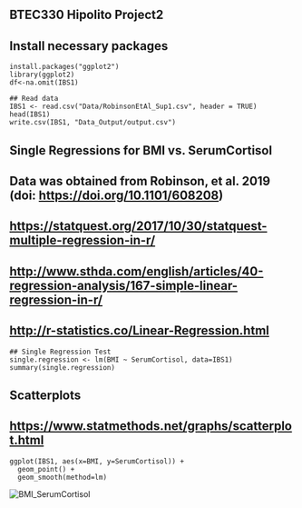 ## BTEC330 Hipolito Project2

## Install necessary packages
```
install.packages("ggplot2")
library(ggplot2)
df<-na.omit(IBS1)

## Read data
IBS1 <- read.csv("Data/RobinsonEtAl_Sup1.csv", header = TRUE)
head(IBS1)
write.csv(IBS1, "Data_Output/output.csv")
```

##  Single Regressions for BMI vs. SerumCortisol
##  Data was obtained from Robinson, et al. 2019 (doi: https://doi.org/10.1101/608208)
##  https://statquest.org/2017/10/30/statquest-multiple-regression-in-r/
##  http://www.sthda.com/english/articles/40-regression-analysis/167-simple-linear-regression-in-r/
##  http://r-statistics.co/Linear-Regression.html
```
## Single Regression Test
single.regression <- lm(BMI ~ SerumCortisol, data=IBS1)
summary(single.regression)
```

## Scatterplots
## https://www.statmethods.net/graphs/scatterplot.html

```
ggplot(IBS1, aes(x=BMI, y=SerumCortisol)) +
  geom_point() +    
  geom_smooth(method=lm) 
```
![BMI_SerumCortisol](../master/Images/CORTxBMI.png?sanitize=true)
